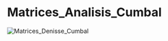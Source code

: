 # Matrices_Analisis_Cumbal

![Matrices_Denisse_Cumbal](https://user-images.githubusercontent.com/65981417/121579776-a5268b00-c9f1-11eb-88b5-61d4e85522db.png)

